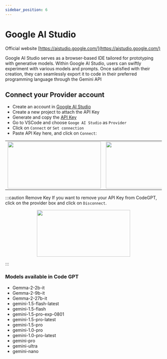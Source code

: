 ```yaml
---
sidebar_position: 6
---
```


# Google AI Studio

Official website [https://aistudio.google.com/](https://aistudio.google.com/)

Google AI Studio serves as a browser-based IDE tailored for prototyping with generative models. Within Google AI Studio, users can swiftly experiment with various models and prompts. Once satisfied with their creation, they can seamlessly export it to code in their preferred programming language through the Gemini API

## Connect your Provider account
- Create an account in [Google AI Studio](https://aistudio.google.com/app/prompts/new_chat)
- Create a new project to attach the API Key
- Generate and copy the [API Key](https://aistudio.google.com/app/apikey)
- Go to VSCode and choose `Googe AI Studio` as `Provider`
- Click on `Connect` or `Set connection`
- Paste API Key here, and click on `Connect`: 
<table>
  <tr>
    <td align="center">
      <img width="300" height="150" src="https://github.com/user-attachments/assets/1a917a98-5c10-4b07-9e06-1daeaee2fc2f" />
    </td>
    <td align="center">
      <img width="300" height="150" src="https://github.com/user-attachments/assets/d5ca6a20-7bb0-439d-98db-857796ed0869" />
    </td>
  </tr>
</table>


:::caution Remove Key
If you want to remove your API Key from CodeGPT, click on the provider box and click on `Disconnect`.

<p align="center">
      <img width="300" height="150" src="https://github.com/user-attachments/assets/ddcfc0b4-2564-4e04-90b3-73cad9642011" />
</p>

:::

### Models available in Code GPT
- Gemma-2-2b-it
- Gemma-2-9b-it
- Gemma-2-27b-it
- gemini-1.5-flash-latest
- gemini-1.5-flash
- gemini-1.5-pro-exp-0801
- gemini-1.5-pro-latest
- gemini-1.5-pro
- gemini-1.0-pro
- gemini-1.0-pro-latest
- gemini-pro
- gemini-ultra
- gemini-nano
